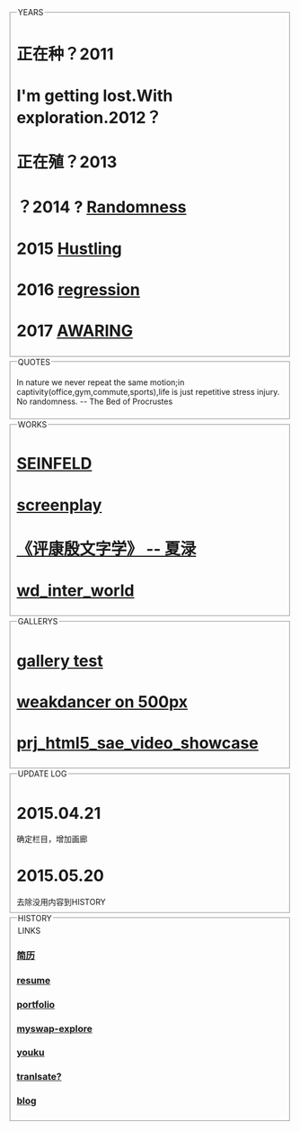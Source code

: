 
<fieldset>
	<legend>YEARS</legend>
	<h1>正在种？2011</h1>
	<h1>I'm getting lost.With exploration.2012？</h1>
	<h1>正在殖？2013</h1>
	<h1>？2014 ? <a href="https://web.archive.org/web/20181103133324/http://v.youku.com/v_show/id_XNzQyODc5NzIw.html?from=s1.8-1-1.2">Randomness</a></h1>
	<h1>2015  <a href="https://web.archive.org/web/20181103133324/http://v.youku.com/v_show/id_XMTQ4NTE4OTkwMA==.html">Hustling</a></h1>
	<h1>2016 <a href="https://web.archive.org/web/20181103133324/http://www.etymonline.com/index.php?allowed_in_frame=0&amp;search=regression">regression</a> </h1>
	<h1>2017 <a href="https://web.archive.org/web/20181103133324/http://www.etymonline.com/index.php?term=aware&amp;allowed_in_frame=0">AWARING</a> </h1>
</fieldset>

<fieldset>
	<legend>QUOTES</legend>
	<p>
	In nature we never repeat the same motion;in captivity(office,gym,commute,sports),life is just repetitive stress injury.       No  randomness. -- The Bed of Procrustes
	</p>
</fieldset>



<fieldset>
	<legend>WORKS</legend>
	<h1><a href="songfei.html">SEINFELD</a></h1>
	<h1><a href="screenplay/">screenplay</a></h1>
	<h1><a href="pingkangyin.html">《评康殷文字学》 -- 夏渌</a></h1>
	<h1><a href="wd_inter_world/wd_inter_world.html">wd_inter_world</a></h1>
</fieldset>


<fieldset>
	<legend>GALLERYS</legend>
	<h1><a href="gallery_test/index.html">gallery test</a></h1>
	<h1><a href="https://web.archive.org/web/20181103133324/https://500px.com/weakdancer">weakdancer on 500px</a></h1>
	<h1><a href="prj_html5_sae_video_showcase.html">prj_html5_sae_video_showcase</a></h1>
</fieldset>


<fieldset>
	<legend>UPDATE LOG</legend>
	<h1>2015.04.21</h1>确定栏目，增加画廊
	<h1>2015.05.20</h1>去除没用内容到HISTORY
</fieldset>


<fieldset>
	<legend>HISTORY</legend>
	<legend>LINKS</legend>
	<h3><a href="郜帅简历.pdf">简历</a></h3>
	<h3><a href="RESUME.html">resume</a></h3>
	<h3><a href="Portfolio.html">portfolio</a></h3>
	<h3><a href="https://web.archive.org/web/20181103133324/http://myswap.sinaapp.com/wd/ex">myswap-explore</a></h3>
	<h3><a href="https://web.archive.org/web/20181103133324/http://i.youku.com/weakdancer">youku</a></h3>
	<h3><a href="https://web.archive.org/web/20181103133324/http://weakdancer.lofter.com/">tranlsate?</a></h3>
	<h3><a href="https://web.archive.org/web/20181103133324/http://blog.weakdancer.com/">blog</a></h3>


</fieldset>


